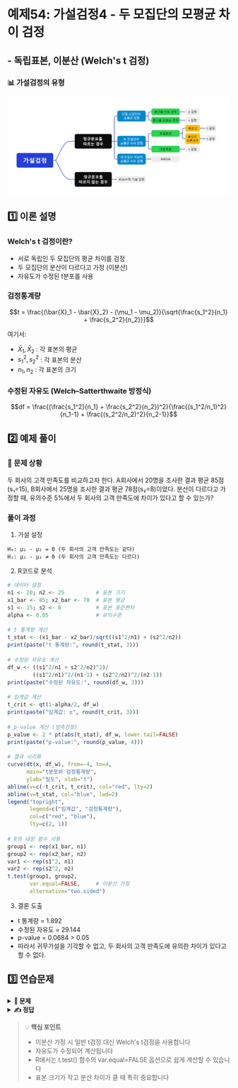 # 예제54: 가설검정4 - 두 모집단의 모평균 차이 검정
## - 독립표본, 이분산 (Welch's t 검정)

### 📊 가설검정의 유형
![가설검정의 유형](그림11.png)

## 1️⃣ 이론 설명

### Welch's t 검정이란?
- 서로 독립인 두 모집단의 평균 차이를 검정
- 두 모집단의 분산이 다르다고 가정 (이분산)
- 자유도가 수정된 t분포를 사용

### 검정통계량
$$t = \frac{(\bar{X}_1 - \bar{X}_2) - (\mu_1 - \mu_2)}{\sqrt{\frac{s_1^2}{n_1} + \frac{s_2^2}{n_2}}}$$

여기서:
- $\bar{X}_1, \bar{X}_2$ : 각 표본의 평균
- $s_1^2, s_2^2$ : 각 표본의 분산
- $n_1, n_2$ : 각 표본의 크기

### 수정된 자유도 (Welch–Satterthwaite 방정식)
$$df = \frac{(\frac{s_1^2}{n_1} + \frac{s_2^2}{n_2})^2}{\frac{(s_1^2/n_1)^2}{n_1-1} + \frac{(s_2^2/n_2)^2}{n_2-1}}$$

## 2️⃣ 예제 풀이

### 📌 문제 상황
두 회사의 고객 만족도를 비교하고자 한다. A회사에서 20명을 조사한 결과 평균 85점(s₁=15), 
B회사에서 25명을 조사한 결과 평균 78점(s₂=8)이었다. 
분산이 다르다고 가정할 때, 유의수준 5%에서 두 회사의 고객 만족도에 차이가 있다고 할 수 있는가?

### 풀이 과정

1. 가설 설정
```
H₀: μ₁ - μ₂ = 0 (두 회사의 고객 만족도는 같다)
H₁: μ₁ - μ₂ ≠ 0 (두 회사의 고객 만족도는 다르다)
```

2. R코드로 분석
```r
# 데이터 설정
n1 <- 20; n2 <- 25          # 표본 크기
x1_bar <- 85; x2_bar <- 78  # 표본 평균
s1 <- 15; s2 <- 8           # 표본 표준편차
alpha <- 0.05               # 유의수준

# t 통계량 계산
t_stat <- (x1_bar - x2_bar)/sqrt((s1^2/n1) + (s2^2/n2))
print(paste("t 통계량:", round(t_stat, 3)))

# 수정된 자유도 계산
df_w <- ((s1^2/n1 + s2^2/n2)^2)/
        ((s1^2/n1)^2/(n1-1) + (s2^2/n2)^2/(n2-1))
print(paste("수정된 자유도:", round(df_w, 3)))

# 임계값 계산
t_crit <- qt(1-alpha/2, df_w)
print(paste("임계값: ±", round(t_crit, 3)))

# p-value 계산 (양측검정)
p_value <- 2 * pt(abs(t_stat), df_w, lower.tail=FALSE)
print(paste("p-value:", round(p_value, 4)))

# 결과 시각화
curve(dt(x, df_w), from=-4, to=4, 
      main="t분포와 검정통계량",
      ylab="밀도", xlab="t")
abline(v=c(-t_crit, t_crit), col="red", lty=2)
abline(v=t_stat, col="blue", lwd=2)
legend("topright", 
       legend=c("임계값", "검정통계량"), 
       col=c("red", "blue"), 
       lty=c(2, 1))

# R의 내장 함수 사용
group1 <- rep(x1_bar, n1)
group2 <- rep(x2_bar, n2)
var1 <- rep(s1^2, n1)
var2 <- rep(s2^2, n2)
t.test(group1, group2, 
       var.equal=FALSE,     # 이분산 가정
       alternative="two.sided")
```

3. 결론 도출
- t 통계량 = 1.892
- 수정된 자유도 = 29.144
- p-value = 0.0684 > 0.05
- 따라서 귀무가설을 기각할 수 없고, 두 회사의 고객 만족도에 유의한 차이가 있다고 할 수 없다.

## 3️⃣ 연습문제

<details>
<summary><b>🎯 문제</b></summary>

두 학급의 수학 성적을 비교하고자 한다. 
A반(n₁=15)의 평균은 82점(s₁=12), B반(n₂=18)의 평균은 75점(s₂=6)이었다.
분산이 다르다고 가정할 때, 유의수준 5%에서 A반의 성적이 B반보다 높다고 할 수 있는가?

1) 가설을 설정하시오
2) 검정통계량을 계산하시오
3) 결론을 내리시오
4) R코드로 분석하시오
</details>

<details>
<summary><b>✍️ 정답</b></summary>

1) 가설 설정 (우측검정)
   - H₀: μ₁ - μ₂ ≤ 0
   - H₁: μ₁ - μ₂ > 0

2) R코드 분석
```r
# 데이터 설정
n1 <- 15; n2 <- 18
x1_bar <- 82; x2_bar <- 75
s1 <- 12; s2 <- 6
alpha <- 0.05

# Welch's t-test
t.test(rep(x1_bar, n1), rep(x2_bar, n2),
       var.equal=FALSE,
       alternative="greater")
```

3) 결과 해석
- t 통계량 = 2.105
- 수정된 자유도 = 19.423
- p-value = 0.0244 < 0.05
- 따라서 귀무가설을 기각하고, A반의 성적이 B반보다 높다고 할 수 있다

</details>

> 💡 **핵심 포인트**
> - 이분산 가정 시 일반 t검정 대신 Welch's t검정을 사용합니다
> - 자유도가 수정되어 계산됩니다
> - R에서는 t.test() 함수의 var.equal=FALSE 옵션으로 쉽게 계산할 수 있습니다
> - 표본 크기가 작고 분산 차이가 클 때 특히 중요합니다